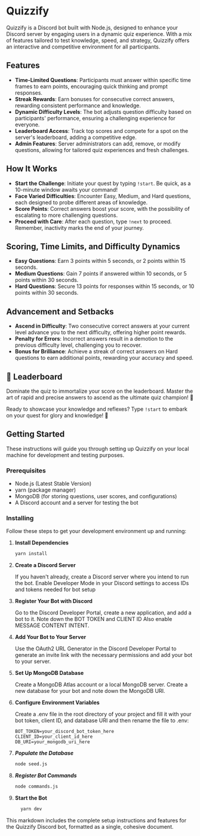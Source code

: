 # Quizzify

Quizzify is a Discord bot built with Node.js, designed to enhance your Discord server by engaging users in a dynamic quiz experience. With a mix of features tailored to test knowledge, speed, and strategy, Quizzify offers an interactive and competitive environment for all participants.

## Features

- **Time-Limited Questions**: Participants must answer within specific time frames to earn points, encouraging quick thinking and prompt responses.
- **Streak Rewards**: Earn bonuses for consecutive correct answers, rewarding consistent performance and knowledge.
- **Dynamic Difficulty Levels**: The bot adjusts question difficulty based on participants' performance, ensuring a challenging experience for everyone.
- **Leaderboard Access**: Track top scores and compete for a spot on the server's leaderboard, adding a competitive edge.
- **Admin Features**: Server administrators can add, remove, or modify questions, allowing for tailored quiz experiences and fresh challenges.

## How It Works

- **Start the Challenge**: Initiate your quest by typing `!start`. Be quick, as a 10-minute window awaits your command!
- **Face Varied Difficulties**: Encounter Easy, Medium, and Hard questions, each designed to probe different areas of knowledge.
- **Score Points**: Correct answers boost your score, with the possibility of escalating to more challenging questions.
- **Proceed with Care**: After each question, type `!next` to proceed. Remember, inactivity marks the end of your journey.

## Scoring, Time Limits, and Difficulty Dynamics

- **Easy Questions**: Earn 3 points within 5 seconds, or 2 points within 15 seconds.
- **Medium Questions**: Gain 7 points if answered within 10 seconds, or 5 points within 30 seconds.
- **Hard Questions**: Secure 13 points for responses within 15 seconds, or 10 points within 30 seconds.

## Advancement and Setbacks

- **Ascend in Difficulty**: Two consecutive correct answers at your current level advance you to the next difficulty, offering higher point rewards.
- **Penalty for Errors**: Incorrect answers result in a demotion to the previous difficulty level, challenging you to recover.
- **Bonus for Brilliance**: Achieve a streak of correct answers on Hard questions to earn additional points, rewarding your accuracy and speed.

## 🎉 Leaderboard

Dominate the quiz to immortalize your score on the leaderboard. Master the art of rapid and precise answers to ascend as the ultimate quiz champion! 🎉

Ready to showcase your knowledge and reflexes? Type `!start` to embark on your quest for glory and knowledge! 🌠

## Getting Started

These instructions will guide you through setting up Quizzify on your local machine for development and testing purposes.

### Prerequisites

- Node.js (Latest Stable Version)
- yarn (package manager)
- MongoDB (for storing questions, user scores, and configurations)
- A Discord account and a server for testing the bot

### Installing

Follow these steps to get your development environment up and running:

1. **Install Dependencies**
   ```bash
   yarn install
   
2. **Create a Discord Server**
   
   If you haven't already, create a Discord server where you intend to run the bot. Enable Developer Mode in your Discord settings to access IDs and tokens needed for bot setup
   
4. **Register Your Bot with Discord**
   
   Go to the Discord Developer Portal, create a new application, and add a bot to it. Note down the BOT TOKEN and CLIENT ID Also enable MESSAGE CONTENT INTENT.

5. **Add Your Bot to Your Server**

   Use the OAuth2 URL Generator in the Discord Developer Portal to generate an invite link with the necessary permissions and add your bot to your server.

6. **Set Up MongoDB Database**

   Create a MongoDB Atlas account or a local MongoDB server. Create a new database for your bot and note down the MongoDB URI.

7. **Configure Environment Variables**

   Create a .env file in the root directory of your project and fill it with your bot token, client ID, and database URI and then rename the file to .env:
   ```
   BOT_TOKEN=your_discord_bot_token_here
   CLIENT_ID=your_client_id_here
   DB_URI=your_mongodb_uri_here

8. ***Populate the Database***
   ```bash
   node seed.js

9. ***Register Bot Commands***
   ```bash
   node commands.js

10. **Start the Bot**
    ```bash
      yarn dev

This markdown includes the complete setup instructions and features for the Quizzify Discord bot, formatted as a single, cohesive document.
